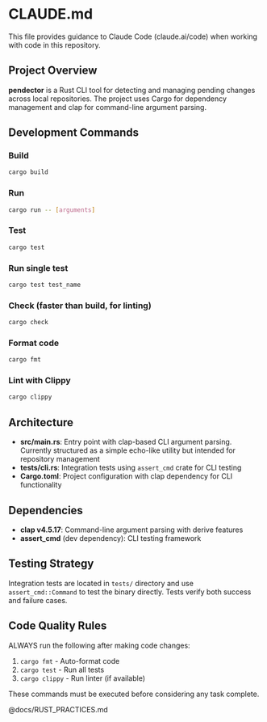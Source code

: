 # CLAUDE.md

This file provides guidance to Claude Code (claude.ai/code) when working with code in this repository.

## Project Overview

**pendector** is a Rust CLI tool for detecting and managing pending changes across local repositories. The project uses Cargo for dependency management and clap for command-line argument parsing.

## Development Commands

### Build
```bash
cargo build
```

### Run
```bash
cargo run -- [arguments]
```

### Test
```bash
cargo test
```

### Run single test
```bash
cargo test test_name
```

### Check (faster than build, for linting)
```bash
cargo check
```

### Format code
```bash
cargo fmt
```

### Lint with Clippy
```bash
cargo clippy
```

## Architecture

- **src/main.rs**: Entry point with clap-based CLI argument parsing. Currently structured as a simple echo-like utility but intended for repository management
- **tests/cli.rs**: Integration tests using `assert_cmd` crate for CLI testing
- **Cargo.toml**: Project configuration with clap dependency for CLI functionality

## Dependencies

- **clap v4.5.17**: Command-line argument parsing with derive features
- **assert_cmd** (dev dependency): CLI testing framework

## Testing Strategy

Integration tests are located in `tests/` directory and use `assert_cmd::Command` to test the binary directly. Tests verify both success and failure cases.

## Code Quality Rules

ALWAYS run the following after making code changes:
1. `cargo fmt` - Auto-format code
2. `cargo test` - Run all tests
3. `cargo clippy` - Run linter (if available)

These commands must be executed before considering any task complete.

@docs/RUST_PRACTICES.md
